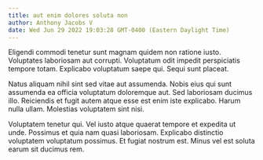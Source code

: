 ```yaml
---
title: aut enim dolores soluta non
author: Anthony Jacobs V
date: Wed Jun 29 2022 19:03:28 GMT-0400 (Eastern Daylight Time)
---
```

Eligendi commodi tenetur sunt magnam quidem non ratione iusto. Voluptates laboriosam aut corrupti. Voluptatum odit impedit perspiciatis tempore totam. Explicabo voluptatum saepe qui. Sequi sunt placeat.

 Natus aliquam nihil sint sed vitae aut assumenda. Nobis eius qui sunt assumenda ea officia voluptatum doloremque aut. Sed laboriosam ducimus illo. Reiciendis et fugit autem atque esse est enim iste explicabo. Harum nulla ullam. Molestias voluptatem sint nisi.

 Voluptatem tenetur qui. Vel iusto atque quaerat tempore et expedita ut unde. Possimus et quia nam quasi laboriosam. Explicabo distinctio voluptatem voluptatum possimus. Et fugiat nostrum est. Minus vel est soluta earum sit ducimus rem.